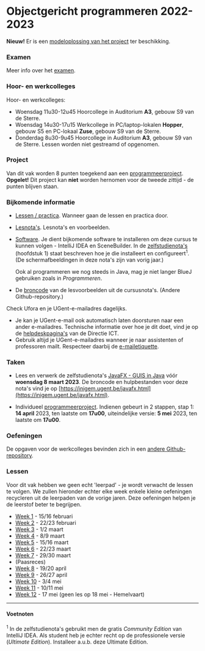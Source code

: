 # Objectgericht programmeren 2022-2023

**Nieuw!** Er is een [modeloplossing van het project](https://github.ugent.be/Prog2/Objprog-project-2022-2023/blob/main/dominion-modeloplossing.md) ter beschikking.

### Examen

Meer info over het [examen](examen.md).

### Hoor- en werkcolleges

Hoor- en werkcolleges:
* Woensdag 11u30-12u45 Hoorcollege in Auditorium **A3**, gebouw S9 van de Sterre.
* Woensdag 14u30-17u15 Werkcollege in PC/laptop-lokalen **Hopper**, gebouw S5 en PC-lokaal **Zuse**, gebouw S9 van de Sterre.
* Donderdag 8u30-9u45 Hoorcollege in Auditorium **A3**, gebouw S9 van de Sterre.
Lessen worden niet gestreamd of opgenomen.

### Project

Van dit vak worden 8 punten toegekend aan een [programmeerproject](project.md).
**Opgelet!** Dit project kan **niet** worden hernomen voor de tweede zittijd - de punten blijven staan.

### Bijkomende informatie
* [Lessen / practica](lessen.md). Wanneer gaan de lessen en practica door.
* [Lesnota's](notas.md). Lesnota's en voorbeelden.
* [Software](software.md). Je dient bijkomende software te installeren om deze cursus
te kunnen volgen - IntelliJ IDEA en SceneBuilder. In de
  [zelfstudienota's](https://inigem.ugent.be/jvlfx/jvlfx.pdf) (hoofdstuk 1) staat beschreven hoe je
die installeert en configureert<sup>1</sup>. (De schermafbeeldingen in deze nota's zijn van vorig jaar.)
  
  Ook al programmeren we nog steeds in Java, mag je niet langer BlueJ gebruiken zoals in *Programmeren*.

* De [broncode](https://github.ugent.be/kcoolsae/Objprog) van de lesvoorbeelden uit de cursusnota's. (Andere Github-repository.)

Check Ufora en je UGent-e-mailadres dagelijks.
  * Je kan je UGent-e-mail ook automatisch laten doorsturen naar een ander e-mailadres. Technische informatie over hoe je dit
    doet, vind je op de [helpdeskpagina's](http://helpdesk.ugent.be/email/webmail.php#forward) van de Directie ICT.
  * Gebruik altijd je UGent-e-mailadres wanneer je naar assistenten of professoren mailt. Respecteer
    daarbij de [e-mailetiquette](http://www.ugent.be/student/nl/studeren/taaladvies/mail).

### Taken

* Lees en verwerk de zelfstudienota's [JavaFX - GUIS in Java](https://inigem.ugent.be/jvlfx/jvlfx.pdf) vóór **woensdag 8 maart 2023**.
  De broncode en hulpbestanden voor deze nota's vind je op [https://inigem.ugent.be/javafx.html](https://inigem.ugent.be/javafx.html).

* Individueel [programmeerproject](project.md).  Indienen gebeurt in 2 stappen, 
  stap 1: **14 april** 2023, ten laatste om **17u00**, uiteindelijke versie: **5 mei** 2023, ten laatste om **17u00**.

### Oefeningen

De opgaven voor de werkcolleges bevinden zich in een [andere Github-repository](https://github.ugent.be/Prog2/Objprog-practica-2022-2023).

### Lessen

Voor dit vak hebben we geen echt 'leerpad' - je wordt verwacht de lessen te volgen. We zullen hieronder echter elke week 
enkele kleine oefeningen recycleren uit de leerpaden van de
vorige jaren. Deze oefeningen helpen je de leerstof beter te begrijpen.

* [Week 1](week1/week1.md) - 15/16 februari 
* [Week 2](week2/week2.md) - 22/23 februari
* [Week 3](week3/week3.md) - 1/2 maart
* [Week 4](week4/week4.md) - 8/9 maart
* [Week 5](week5/week5.md) - 15/16 maart
* [Week 6](week6/week6.md) - 22/23 maart
* [Week 7](week7/week7.md) - 29/30 maart
* (Paasreces)
* [Week 8](week8/week8.md) - 19/20 april
* [Week 9](week9/week9.md) - 26/27 april
* [Week 10](week10/week10.md) - 3/4 mei
* [Week 11](week11/week11.md) - 10/11 mei
* [Week 12](week12/week12.md) - 17 mei (geen les op 18 mei - Hemelvaart) 

---
#### Voetnoten

<sup>1</sup> In de zelfstudienota's gebruikt men de gratis *Community Edition* van IntelliJ IDEA. Als student
heb je echter recht op de professionele versie (*Ultimate Edition*). Installeer a.u.b. deze Ultimate Edition.
